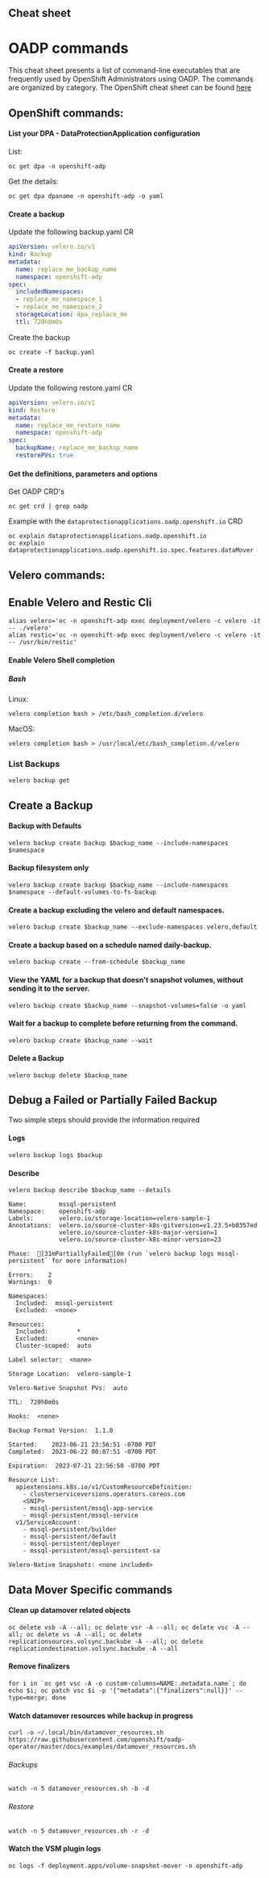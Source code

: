 ## Cheat sheet
# OADP commands
This cheat sheet presents a list of command-line executables that are frequently used by OpenShift Administrators using OADP. The commands are organized by category.
The OpenShift cheat sheet can be found [here](https://access.cdn.redhat.com/content/origin/files/sha256/e1/e1410185092472c9a943b85cd6b60196f3938ffa8d650026818d5456e66e01c1/openshift_cheat_sheet_r5v1.pdf?_auth_=1687811315_27797f50bfbfc2691c084156de530f76)

## OpenShift commands:

#### List your DPA - DataProtectionApplication configuration
List:
```
oc get dpa -n openshift-adp
```
Get the details:
```
oc get dpa dpaname -n openshift-adp -o yaml
```

#### Create a backup
Update the following backup.yaml CR
```yaml
apiVersion: velero.io/v1
kind: Backup
metadata:
  name: replace_me_backup_name
  namespace: openshift-adp
spec:
  includedNamespaces:
  - replace_me_namespace_1
  - replace_me_namespace_2
  storageLocation: dpa_replace_me
  ttl: 720h0m0s
```
Create the backup
```
oc create -f backup.yaml
```

#### Create a restore
Update the following restore.yaml CR
```yaml
apiVersion: velero.io/v1
kind: Restore
metadata:
  name: replace_me_restore_name
  namespace: openshift-adp
spec:
  backupName: replace_me_backup_name
  restorePVs: true
```

#### Get the definitions, parameters and options
Get OADP CRD's
```
oc get crd | grep oadp
```

Example with the `dataprotectionapplications.oadp.openshift.io` CRD
```
oc explain dataprotectionapplications.oadp.openshift.io
oc explain dataprotectionapplications.oadp.openshift.io.spec.features.dataMover
```

## Velero commands:

## Enable Velero and Restic Cli
```
alias velero='oc -n openshift-adp exec deployment/velero -c velero -it -- ./velero'
alias restic='oc -n openshift-adp exec deployment/velero -c velero -it -- /usr/bin/restic'
```

#### Enable Velero Shell completion

##### Bash
Linux:
```
velero completion bash > /etc/bash_completion.d/velero
```
MacOS:
```
velero completion bash > /usr/local/etc/bash_completion.d/velero
```

### List Backups
```
velero backup get
```

## Create a Backup 

#### Backup with Defaults
```
velero backup create backup $backup_name --include-namespaces $namespace
```

#### Backup filesystem only
```
velero backup create backup $backup_name --include-namespaces $namespace --default-volumes-to-fs-backup
```

#### Create a backup excluding the velero and default namespaces.
```  
velero backup create $backup_name --exclude-namespaces velero,default
```

#### Create a backup based on a schedule named daily-backup.
```
velero backup create --from-schedule $backup_name
```

#### View the YAML for a backup that doesn't snapshot volumes, without sending it to the server.
```
velero backup create $backup_name --snapshot-volumes=false -o yaml
```

#### Wait for a backup to complete before returning from the command.
```
velero backup create $backup_name --wait
```

#### Delete a Backup
```
velero backup delete $backup_name
```

## Debug a Failed or Partially Failed Backup

Two simple steps should provide the information required

#### Logs
```
velero backup logs $backup
```

#### Describe
```
velero backup describe $backup_name --details
```

```
Name:         mssql-persistent
Namespace:    openshift-adp
Labels:       velero.io/storage-location=velero-sample-1
Annotations:  velero.io/source-cluster-k8s-gitversion=v1.23.5+b0357ed
              velero.io/source-cluster-k8s-major-version=1
              velero.io/source-cluster-k8s-minor-version=23

Phase:  [31mPartiallyFailed[0m (run `velero backup logs mssql-persistent` for more information)

Errors:    2
Warnings:  0

Namespaces:
  Included:  mssql-persistent
  Excluded:  <none>

Resources:
  Included:        *
  Excluded:        <none>
  Cluster-scoped:  auto

Label selector:  <none>

Storage Location:  velero-sample-1

Velero-Native Snapshot PVs:  auto

TTL:  720h0m0s

Hooks:  <none>

Backup Format Version:  1.1.0

Started:    2023-06-21 23:56:51 -0700 PDT
Completed:  2023-06-22 00:07:51 -0700 PDT

Expiration:  2023-07-21 23:56:50 -0700 PDT

Resource List:
  apiextensions.k8s.io/v1/CustomResourceDefinition:
    - clusterserviceversions.operators.coreos.com
    <SNIP>
    - mssql-persistent/mssql-app-service
    - mssql-persistent/mssql-service
  v1/ServiceAccount:
    - mssql-persistent/builder
    - mssql-persistent/default
    - mssql-persistent/deployer
    - mssql-persistent/mssql-persistent-sa

Velero-Native Snapshots: <none included>
```



## Data Mover Specific commands

#### Clean up datamover related objects
```
oc delete vsb -A --all; oc delete vsr -A --all; oc delete vsc -A --all; oc delete vs -A --all; oc delete replicationsources.volsync.backube -A --all; oc delete replicationdestination.volsync.backube -A --all
```

#### Remove finalizers
```
for i in `oc get vsc -A -o custom-columns=NAME:.metadata.name`; do echo $i; oc patch vsc $i -p '{"metadata":{"finalizers":null}}' --type=merge; done
```

#### Watch datamover resources while backup in progress
```
curl -o ~/.local/bin/datamover_resources.sh https://raw.githubusercontent.com/openshift/oadp-operator/master/docs/examples/datamover_resources.sh
```
###### Backups
```
watch -n 5 datamover_resources.sh -b -d
```
###### Restore
```
watch -n 5 datamover_resources.sh -r -d
```

#### Watch the VSM plugin logs
```
oc logs -f deployment.apps/volume-snapshot-mover -n openshift-adp
```
